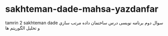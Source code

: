 # sakhteman-dade-mahsa-yazdanfar
tamrin 2 sakhteman dade سوال دوم برنامه نویسی درس ساختمان داده مرتب سازي و تحلیل الگوریتم ها
